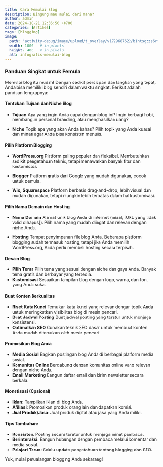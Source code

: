```yaml
---
title: Cara Memulai Blog
description: Bingung mau mulai dari mana?
author: admin
date: 2024-10-21 12:56:50 +0700
categories: [Artikel]
tags: [blogging]
image:
  path: "activity-debug/image/upload/t_overlay/v1729687622/b1htsgzzs6rfubuquruv.jpg"
  width: 1000   # in pixels
  height: 400   # in pixels
  alt: infografis-memulai-blog
---
```



### Panduan Singkat untuk Pemula
    
Memulai blog itu mudah! Dengan sedikit persiapan dan langkah yang tepat, Anda bisa memiliki blog sendiri dalam waktu singkat. Berikut adalah panduan lengkapnya:


#### Tentukan Tujuan dan Niche Blog

- **Tujuan**
  Apa yang ingin Anda capai dengan blog ini? Ingin berbagi hobi, membangun personal branding, atau menghasilkan uang?

- **Niche**
  Topik apa yang akan Anda bahas? Pilih topik yang Anda kuasai dan minati agar Anda bisa konsisten menulis.


#### Pilih Platform Blogging
- **WordPress.org**
  Platform paling populer dan fleksibel. Membutuhkan sedikit pengetahuan teknis, tetapi menawarkan banyak fitur dan kustomisasi.

- **Blogger** 
  Platform gratis dari Google yang mudah digunakan, cocok untuk pemula.
   
- **Wix, Squarespace**
  Platform berbasis drag-and-drop, lebih visual dan mudah digunakan, tetapi mungkin lebih terbatas dalam hal kustomisasi.


#### Pilih Nama Domain dan Hosting
    
- **Nama Domain**
  Alamat unik blog Anda di internet (misal, [URL yang tidak valid dihapus]). Pilih nama yang mudah diingat dan relevan dengan niche Anda.

- **Hosting**
  Tempat penyimpanan file blog Anda. Beberapa platform blogging sudah termasuk hosting, tetapi jika Anda memilih WordPress.org, Anda perlu membeli hosting secara terpisah.


#### Desain Blog

- **Pilih Tema**
  Pilih tema yang sesuai dengan niche dan gaya Anda. Banyak tema gratis dan berbayar yang tersedia.
- **Kustomisasi**
  Sesuaikan tampilan blog dengan logo, warna, dan font yang Anda suka.


#### Buat Konten Berkualitas

- **Riset Kata Kunci**
  Temukan kata kunci yang relevan dengan topik Anda untuk meningkatkan visibilitas blog di mesin pencari.
- **Buat Jadwal Posting**
  Buat jadwal posting yang teratur untuk menjaga konsistensi.
- **Optimalkan SEO**
  Gunakan teknik SEO dasar untuk membuat konten Anda mudah ditemukan oleh mesin pencari.


#### Promosikan Blog Anda

- **Media Sosial**
  Bagikan postingan blog Anda di berbagai platform media sosial.
- **Komunitas Online**
  Bergabung dengan komunitas online yang relevan dengan niche Anda.
- **Email Marketing** 
  Bangun daftar email dan kirim newsletter secara berkala.


#### Monetisasi (Opsional)

- **Iklan**: Tampilkan iklan di blog Anda.
- **Afiliasi**: Promosikan produk orang lain dan dapatkan komisi.
- **Jual Produk/Jasa**: Jual produk digital atau jasa yang Anda miliki.

#### Tips Tambahan:

- **Konsisten**: Posting secara teratur untuk menjaga minat pembaca.
- **Berinteraksi**: Bangun hubungan dengan pembaca melalui komentar dan media sosial.
- **Pelajari Terus**: Selalu update pengetahuan tentang blogging dan SEO.


Yuk, mulai petualangan blogging Anda sekarang!